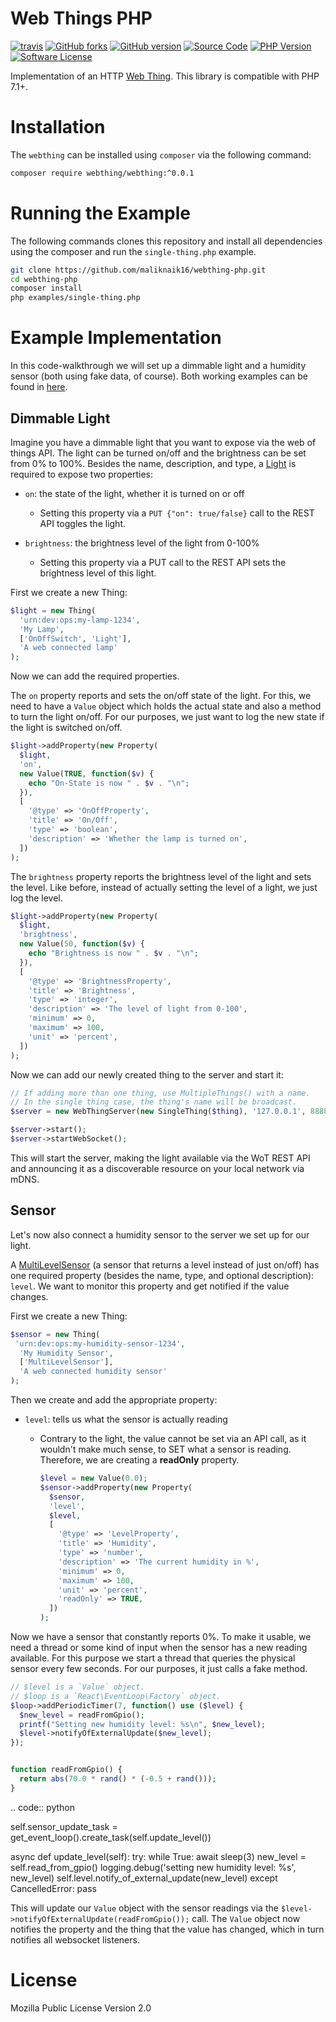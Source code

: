 # Web Things PHP

[![travis](https://api.travis-ci.org/maliknaik16/webthing-php.svg?branch=master)](https://travis-ci.com/maliknaik16/webthing-php)
[![GitHub forks](https://img.shields.io/github/forks/maliknaik16/webthing-php)](https://github.com/maliknaik16/webthing-php/network/)
[![GitHub version](https://badge.fury.io/gh/maliknaik16%2Fwebthing-php.svg)](https://badge.fury.io/gh/maliknaik16%2Fwebthing-php)
[![Source Code](https://img.shields.io/badge/source-maliknaik16%2Fwebthing--php-blue?style=flat-square)](https://github.com/maliknaik16/webthing-php)
[![PHP Version](https://img.shields.io/badge/PHP-7.1%2B-orange)](https://php.net)
[![Software License](https://img.shields.io/badge/license-MPL--2.0-green?style=flat-square)](https://github.com/maliknaik16/webthing-php/blob/master/LICENSE.txt)

Implementation of an HTTP [Web Thing](https://iot.mozilla.org/wot/). This library is compatible with PHP 7.1+.

# Installation

The ``webthing`` can be installed using ``composer`` via the following command:

```bash
composer require webthing/webthing:^0.0.1
```

# Running the Example
The following commands clones this repository and install all dependencies using the composer and run the `single-thing.php` example.
```bash
git clone https://github.com/maliknaik16/webthing-php.git
cd webthing-php
composer install
php examples/single-thing.php
```

# Example Implementation

In this code-walkthrough we will set up a dimmable light and a humidity sensor (both using fake data, of course). Both working examples can be found in [here](https://github.com/maliknaik16/webthing-php/tree/master/examples).

## Dimmable Light

Imagine you have a dimmable light that you want to expose via the web of things API. The light can be turned on/off and the brightness can be set from 0% to 100%. Besides the name, description, and type, a [Light](https://iot.mozilla.org/schemas/#Light) is required to expose two properties:

  - ``on``: the state of the light, whether it is turned on or off

    - Setting this property via a ``PUT {"on": true/false}`` call to the REST API toggles the light.

  - ``brightness``: the brightness level of the light from 0-100%

    - Setting this property via a PUT call to the REST API sets the brightness level of this light.

First we create a new Thing:

```php
$light = new Thing(
  'urn:dev:ops:my-lamp-1234',
  'My Lamp',
  ['OnOffSwitch', 'Light'],
  'A web connected lamp'
);
```

Now we can add the required properties.

The ``on`` property reports and sets the on/off state of the light. For this, we need to have a ``Value`` object which holds the actual state and also a method to turn the light on/off. For our purposes, we just want to log the new state if the light is switched on/off.

```php
$light->addProperty(new Property(
  $light,
  'on',
  new Value(TRUE, function($v) {
    echo "On-State is now " . $v . "\n";
  }),
  [
    '@type' => 'OnOffProperty',
    'title' => 'On/Off',
    'type' => 'boolean',
    'description' => 'Whether the lamp is turned on',
  ])
);
```

The ``brightness`` property reports the brightness level of the light and sets the level. Like before, instead of actually setting the level of a light, we just log the level.

```php
$light->addProperty(new Property(
  $light,
  'brightness',
  new Value(50, function($v) {
    echo "Brightness is now " . $v . "\n";
  }),
  [
    '@type' => 'BrightnessProperty',
    'title' => 'Brightness',
    'type' => 'integer',
    'description' => 'The level of light from 0-100',
    'minimum' => 0,
    'maximum' => 100,
    'unit' => 'percent',
  ])
);
```

Now we can add our newly created thing to the server and start it:

```php
// If adding more than one thing, use MultipleThings() with a name.
// In the single thing case, the thing's name will be broadcast.
$server = new WebThingServer(new SingleThing($thing), '127.0.0.1', 8888, 8081);

$server->start();
$server->startWebSocket();
```
This will start the server, making the light available via the WoT REST API and announcing it as a discoverable resource on your local network via mDNS.

## Sensor

Let's now also connect a humidity sensor to the server we set up for our light.

A [MultiLevelSensor](https://iot.mozilla.org/schemas/#MultiLevelSensor) (a sensor that returns a level instead of just on/off) has one required property (besides the name, type, and optional description): ``level``. We want to monitor this property and get notified if the value changes.

First we create a new Thing:

```php
$sensor = new Thing(
 'urn:dev:ops:my-humidity-sensor-1234',
  'My Humidity Sensor',
  ['MultiLevelSensor'],
  'A web connected humidity sensor'
);
```

Then we create and add the appropriate property:

  - ``level``: tells us what the sensor is actually reading

    - Contrary to the light, the value cannot be set via an API call, as it wouldn't make much sense, to SET what a sensor is reading. Therefore, we are creating a **readOnly** property.

      ```php
      $level = new Value(0.0);
      $sensor->addProperty(new Property(
        $sensor,
        'level',
        $level,
        [
          '@type' => 'LevelProperty',
          'title' => 'Humidity',
          'type' => 'number',
          'description' => 'The current humidity in %',
          'minimum' => 0,
          'maximum' => 100,
          'unit' => 'percent',
          'readOnly' => TRUE,
        ])
      );
      ```

Now we have a sensor that constantly reports 0%. To make it usable, we need a thread or some kind of input when the sensor has a new reading available. For this purpose we start a thread that queries the physical sensor every few seconds. For our purposes, it just calls a fake method.

```php
// $level is a `Value` object.
// $loop is a `React\EventLoop\Factory` object.
$loop->addPeriodicTimer(7, function() use ($level) {
  $new_level = readFromGpio();
  printf("Setting new humidity level: %s\n", $new_level);
  $level->notifyOfExternalUpdate($new_level);
});


function readFromGpio() {
  return abs(70.0 * rand() * (-0.5 + rand()));
}
```
.. code:: python

  self.sensor_update_task = \
      get_event_loop().create_task(self.update_level())

  async def update_level(self):
      try:
          while True:
              await sleep(3)
              new_level = self.read_from_gpio()
              logging.debug('setting new humidity level: %s', new_level)
              self.level.notify_of_external_update(new_level)
      except CancelledError:
          pass

This will update our ``Value`` object with the sensor readings via the ``$level->notifyOfExternalUpdate(readFromGpio());`` call. The ``Value`` object now notifies the property and the thing that the value has changed, which in turn notifies all websocket listeners.

# License

Mozilla Public License Version 2.0
